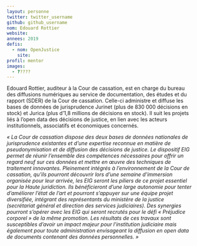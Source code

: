 ```yaml
---
layout: personne
twitter: twitter_username
github: github_username
nom: Edouard Rottier
website:
annees: 2019
defis: 
  - nom: OpenJustice
    site: 
profil: mentor
images:
  - ?????
---
```


Edouard Rottier, auditeur à la Cour de cassation, est en charge du bureau des diffusions numériques au service de documentation, des études et du rapport (SDER) de la Cour de cassation. Celle-ci administre et diffuse les bases de données de jurisprudence Jurinet (plus de 830 000 décisions en stock) et Jurica (plus d’1,8 millions de décisions en stock). Il suit les projets liés à l’open data des décisions de justice, en lien avec les acteurs institutionnels, associatifs et économiques concernés.

_« La Cour de cassation dispose des deux bases de données nationales de jurisprudence existantes et d’une expertise reconnue en matière de pseudonymisation et de diffusion des décisions de justice. Le dispositif EIG permet de réunir l’ensemble des compétences nécessaires pour offrir un regard neuf sur ces données et mettre en œuvre des techniques de traitement innovantes. Pleinement intégrés à l’environnement de la Cour de cassation, qu’ils pourront découvrir lors d’une semaine d’immersion organisée pour leur arrivée, les EIG seront les piliers de ce projet essentiel pour la Haute juridiction. Ils bénéficieront d’une large autonomie pour tenter d’améliorer l’état de l’art et pourront s’appuyer sur une équipe projet diversifiée, intégrant des représentants du ministère de la justice (secrétariat général et direction des services judiciaires). Des synergies pourront s’opérer avec les EIG qui seront recrutés pour le défi « Préjudice corporel » de la même promotion. Les résultats de ces travaux sont susceptibles d’avoir un impact majeur pour l’institution judiciaire mais également pour toute administration envisageant la diffusion en open data de documents contenant des données personnelles. »_
